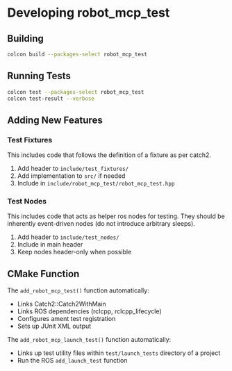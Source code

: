 # Developing robot_mcp_test

## Building

```bash
colcon build --packages-select robot_mcp_test
```

## Running Tests

```bash
colcon test --packages-select robot_mcp_test
colcon test-result --verbose
```

## Adding New Features

### Test Fixtures
This includes code that follows the definition of a fixture as per catch2.

1. Add header to `include/test_fixtures/`
2. Add implementation to `src/` if needed
3. Include in `include/robot_mcp_test/robot_mcp_test.hpp`

### Test Nodes
This includes code that acts as helper ros nodes for testing. They should be inherently event-driven nodes (do not introduce arbitrary sleeps).

1. Add header to `include/test_nodes/`
2. Include in main header
3. Keep nodes header-only when possible

## CMake Function

The `add_robot_mcp_test()` function automatically:
- Links Catch2::Catch2WithMain
- Links ROS dependencies (rclcpp, rclcpp_lifecycle)
- Configures ament test registration
- Sets up JUnit XML output

The `add_robot_mcp_launch_test()` function automatically:
- Links up test utility files within `test/launch_tests` directory of a project
- Run the ROS `add_launch_test` function
 